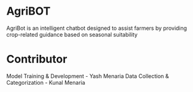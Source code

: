 # AgriBOT
AgriBot is an intelligent chatbot designed to assist farmers by providing crop-related guidance based on seasonal suitability


# Contributor 
Model Training & Development  -  Yash Menaria
Data Collection & Categorization  -  Kunal Menaria
